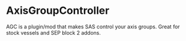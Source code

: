 # AxisGroupController
AGC is a plugin/mod that makes SAS control your axis groups. Great for stock vessels and SEP block 2 addons.

